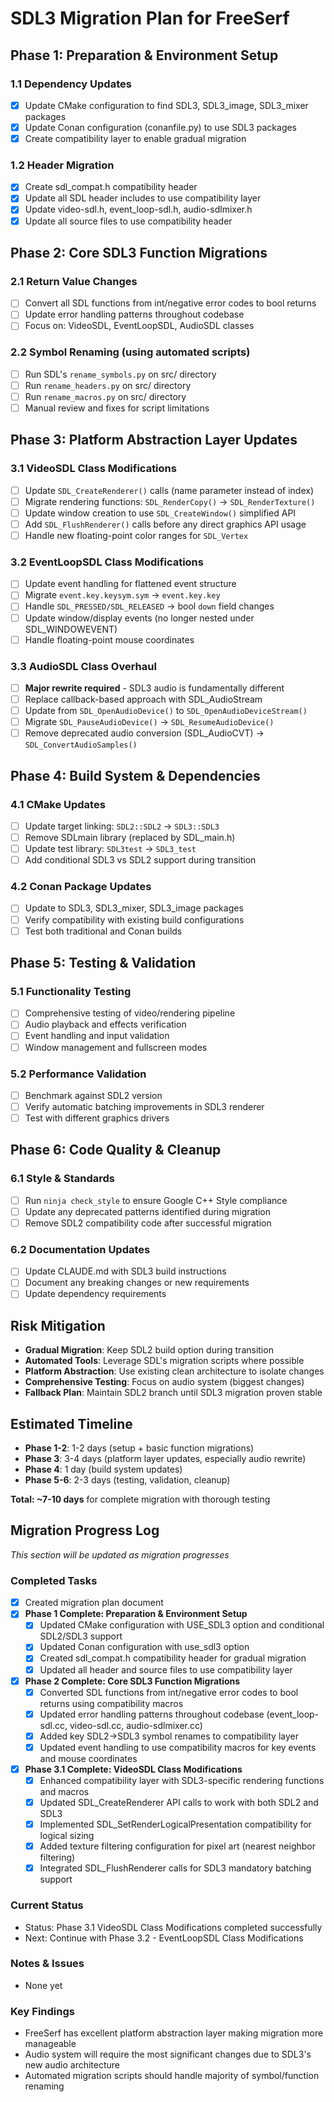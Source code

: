 # SDL3 Migration Plan for FreeSerf

## Phase 1: Preparation & Environment Setup

### 1.1 Dependency Updates
- [x] Update CMake configuration to find SDL3, SDL3_image, SDL3_mixer packages
- [x] Update Conan configuration (conanfile.py) to use SDL3 packages
- [x] Create compatibility layer to enable gradual migration

### 1.2 Header Migration
- [x] Create sdl_compat.h compatibility header
- [x] Update all SDL header includes to use compatibility layer
- [x] Update video-sdl.h, event_loop-sdl.h, audio-sdlmixer.h
- [x] Update all source files to use compatibility header

## Phase 2: Core SDL3 Function Migrations

### 2.1 Return Value Changes
- [ ] Convert all SDL functions from int/negative error codes to bool returns
- [ ] Update error handling patterns throughout codebase
- [ ] Focus on: VideoSDL, EventLoopSDL, AudioSDL classes

### 2.2 Symbol Renaming (using automated scripts)
- [ ] Run SDL's `rename_symbols.py` on src/ directory
- [ ] Run `rename_headers.py` on src/ directory  
- [ ] Run `rename_macros.py` on src/ directory
- [ ] Manual review and fixes for script limitations

## Phase 3: Platform Abstraction Layer Updates

### 3.1 VideoSDL Class Modifications
- [ ] Update `SDL_CreateRenderer()` calls (name parameter instead of index)
- [ ] Migrate rendering functions: `SDL_RenderCopy()` → `SDL_RenderTexture()`
- [ ] Update window creation to use `SDL_CreateWindow()` simplified API
- [ ] Add `SDL_FlushRenderer()` calls before any direct graphics API usage
- [ ] Handle new floating-point color ranges for `SDL_Vertex`

### 3.2 EventLoopSDL Class Modifications  
- [ ] Update event handling for flattened event structure
- [ ] Migrate `event.key.keysym.sym` → `event.key.key`
- [ ] Handle `SDL_PRESSED/SDL_RELEASED` → bool `down` field changes
- [ ] Update window/display events (no longer nested under SDL_WINDOWEVENT)
- [ ] Handle floating-point mouse coordinates

### 3.3 AudioSDL Class Overhaul
- [ ] **Major rewrite required** - SDL3 audio is fundamentally different
- [ ] Replace callback-based approach with SDL_AudioStream
- [ ] Update from `SDL_OpenAudioDevice()` to `SDL_OpenAudioDeviceStream()`
- [ ] Migrate `SDL_PauseAudioDevice()` → `SDL_ResumeAudioDevice()` 
- [ ] Remove deprecated audio conversion (SDL_AudioCVT) → `SDL_ConvertAudioSamples()`

## Phase 4: Build System & Dependencies

### 4.1 CMake Updates
- [ ] Update target linking: `SDL2::SDL2` → `SDL3::SDL3`
- [ ] Remove SDLmain library (replaced by SDL_main.h)
- [ ] Update test library: `SDL3test` → `SDL3_test`
- [ ] Add conditional SDL3 vs SDL2 support during transition

### 4.2 Conan Package Updates
- [ ] Update to SDL3, SDL3_mixer, SDL3_image packages
- [ ] Verify compatibility with existing build configurations
- [ ] Test both traditional and Conan builds

## Phase 5: Testing & Validation

### 5.1 Functionality Testing
- [ ] Comprehensive testing of video/rendering pipeline
- [ ] Audio playback and effects verification
- [ ] Event handling and input validation
- [ ] Window management and fullscreen modes

### 5.2 Performance Validation
- [ ] Benchmark against SDL2 version
- [ ] Verify automatic batching improvements in SDL3 renderer
- [ ] Test with different graphics drivers

## Phase 6: Code Quality & Cleanup

### 6.1 Style & Standards
- [ ] Run `ninja check_style` to ensure Google C++ Style compliance
- [ ] Update any deprecated patterns identified during migration
- [ ] Remove SDL2 compatibility code after successful migration

### 6.2 Documentation Updates
- [ ] Update CLAUDE.md with SDL3 build instructions
- [ ] Document any breaking changes or new requirements
- [ ] Update dependency requirements

## Risk Mitigation

- **Gradual Migration**: Keep SDL2 build option during transition
- **Automated Tools**: Leverage SDL's migration scripts where possible
- **Platform Abstraction**: Use existing clean architecture to isolate changes
- **Comprehensive Testing**: Focus on audio system (biggest changes)
- **Fallback Plan**: Maintain SDL2 branch until SDL3 migration proven stable

## Estimated Timeline

- **Phase 1-2**: 1-2 days (setup + basic function migrations)
- **Phase 3**: 3-4 days (platform layer updates, especially audio rewrite)
- **Phase 4**: 1 day (build system updates)
- **Phase 5-6**: 2-3 days (testing, validation, cleanup)

**Total: ~7-10 days** for complete migration with thorough testing

## Migration Progress Log

*This section will be updated as migration progresses*

### Completed Tasks
- [x] Created migration plan document
- [x] **Phase 1 Complete: Preparation & Environment Setup**
  - [x] Updated CMake configuration with USE_SDL3 option and conditional SDL2/SDL3 support
  - [x] Updated Conan configuration with use_sdl3 option
  - [x] Created sdl_compat.h compatibility header for gradual migration
  - [x] Updated all header and source files to use compatibility layer
- [x] **Phase 2 Complete: Core SDL3 Function Migrations**
  - [x] Converted SDL functions from int/negative error codes to bool returns using compatibility macros
  - [x] Updated error handling patterns throughout codebase (event_loop-sdl.cc, video-sdl.cc, audio-sdlmixer.cc)
  - [x] Added key SDL2->SDL3 symbol renames to compatibility layer
  - [x] Updated event handling to use compatibility macros for key events and mouse coordinates
- [x] **Phase 3.1 Complete: VideoSDL Class Modifications**
  - [x] Enhanced compatibility layer with SDL3-specific rendering functions and macros
  - [x] Updated SDL_CreateRenderer API calls to work with both SDL2 and SDL3
  - [x] Implemented SDL_SetRenderLogicalPresentation compatibility for logical sizing
  - [x] Added texture filtering configuration for pixel art (nearest neighbor filtering)
  - [x] Integrated SDL_FlushRenderer calls for SDL3 mandatory batching support

### Current Status
- Status: Phase 3.1 VideoSDL Class Modifications completed successfully
- Next: Continue with Phase 3.2 - EventLoopSDL Class Modifications

### Notes & Issues
- None yet

### Key Findings
- FreeSerf has excellent platform abstraction layer making migration more manageable
- Audio system will require the most significant changes due to SDL3's new audio architecture
- Automated migration scripts should handle majority of symbol/function renaming